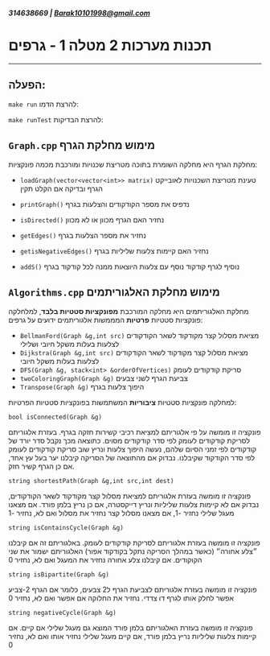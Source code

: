 ##### 314638669 | Barak10101998@gmail.com
# תכנות מערכות 2 מטלה 1  - גרפים
___
הפעלה:
---
```make run``` להרצת הדמו:

```make runTest``` להרצת הבדיקות:


`Graph.cpp` מימוש מחלקת הגרף
---
מחלקת הגרף היא מחלקה השומרת בתוכה מטריצת שכנויות ומורכבת מכמה פונקציות:

- `loadGraph(vector<vector<int>> matrix)` טעינת מטריצת השכנויות לאובייקט הגרף ובדיקה אם הקלט תקין 

- `printGraph()` נדפיס את מספר הקודקודים והצלעות בגרף

- `isDirected()` נחזיר האם הגרף מכוון או לא מכוון

- `getEdges()` נחזיר את מספר הצלעות בגרף

- `getisNegativeEdges()` נחזיר האם קיימות צלעות שליליות בגרף

- `addS()` נוסיף לגרף קודקוד נוסף עם צלעות היוצאות ממנה לכל קודקוד בגרף

`Algorithms.cpp` מימוש מחלקת האלגוריתמים
---

מחלקת האלגוריתמים היא מחלקה המורכבת **מפונקציות סטטיות בלבד**, למלחלקה פונקציות סטטיות **פרטיות** המממשות 
אלגוריתמים ידועים על גרפים:


- `BellmanFord(Graph &g,int src)` מציאת מסלול קצר מקודקוד לשאר הקודקודים לצלעות בעלות משקל חיובי ושלילי
- `Dijkstra(Graph &g,int src)` מציאת מסלול קצר מקודקוד לשאר הקודקודים לצלעות בעלות משקל חיובי
- `DFS(Graph &g, stack<int> &orderOfVertices)` סריקת קודקודים לעומק
- `twoColoringGraph(Graph &g)` צביעת הגרף לשני צבעים
- `Transpose(Graph &g)` היפוך צלעות בגרף

למחלקה פונקציות סטטיות **ציבוריות** המשתמשות בפונקציות סטטיות הפרטיות:

`bool isConnected(Graph &g)`

פונקציה זו מומשה על פי אלגוריתם למציאת רכיבי קשירות חזקה בגרף. 
בעזרת אלגוריתם לסריקת קודקודים לעומק לפי סדר קודקודים מסוים.
כתוצאה מכך נקבל סדר יורד של קודקודים לפי זמני הסיום שלהם, 
נעשה היפוך צלעות
ונריץ שוב סריקת קודקודים לעומק לפי סדר הקודקוד שקיבלנו.
נבדוק אם מהתוצאה של הסריקה קיבלנו יער בעל עץ אחד, אם כן הגרף קשיר חזק.

`string shortestPath(Graph &g,int src,int dest)`

פונקציה זו מומשה בעזרת אלגוריתם למציאת מסלול קצר מקודקוד לשאר הקודקודים,
נבדוק אם לא קיימות צלעות שליליות ונריץ דייקסטרה, אם כן נריץ בלמן פורד. אם מצאנו מעגל שלילי נחזיר -1,
אם מצאנו מסלול קצר נחזיר את מסלול ואם לא, נחזיר -1 

`string isContainsCycle(Graph &g)`

פונקציה זו מומשה בעזרת אלגוריתם לסריקת קודקודים לעומק. באלגוריתם זה אם קיבלנו ״צלע אחורה״ (כאשר במהלך הסריקה נתקל בקודקוד אפור) האלגוריתם ישמור את שני הקוקודים.
אם קיבלנו צלע אחורה נחזיר את המעגל ואם לא, נחזיר 0

`string isBipartite(Graph &g)`

פונקציה זו מומשה בעזרת אלגוריתם לצביעת הגרף ל2 צבעים, כלומר אם הגרף 2-צביע אפשר לחלק אותו לגרף דו צדדי.
נחזיר את החלוקה אם אפשר ואם לא, נחזיר 0

`string negativeCycle(Graph &g)`

פונקציה זו מומשה בעזרת האלגוריתם בלמן פורד המוצא גם מעגל שלילי אם קיים.
אם קיימות צלעות שליליות נריץ בלמן פורד,
אם קיים מעגל שלילי נחזיר אותו ואם לא, נחזיר 0